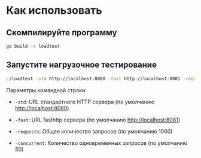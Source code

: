 # Как использовать

## Скомпилируйте программу

```bash
go build -o loadtest
```

## Запустите нагрузочное тестирование

``` bash
./loadtest -std http://localhost:8080 -fast http://localhost:8081 -requests 10000 -concurrent 100
```

Параметры командной строки:

- `-std`: URL стандартного HTTP сервера (по умолчанию <http://localhost:8080>)

- `-fast`: URL fasthttp сервера (по умолчанию <http://localhost:8081>)

- `-requests`: Общее количество запросов (по умолчанию 1000)

- `-concurrent`: Количество одновременных запросов (по умолчанию 50)
